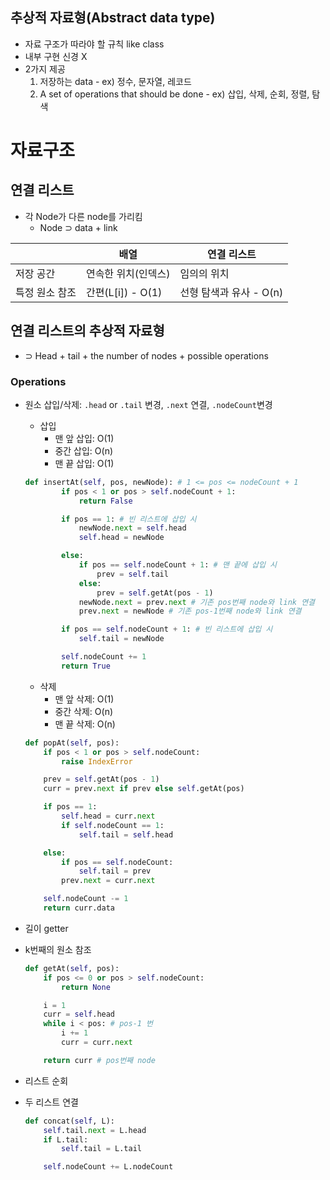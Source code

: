 ## 추상적 자료형(Abstract data type)

- 자료 구조가 따라야 할 규칙 like class
- 내부 구현 신경 X
- 2가지 제공
  1. 저장하는 data - ex) 정수, 문자열, 레코드
  2. A set of operations that should be done - ex) 삽입, 삭제, 순회, 정렬, 탐색

# 자료구조

## 연결 리스트

- 각 Node가 다른 node를 가리킴
  - Node ⊃ data + link

|                | 배열                | 연결 리스트             |
| -------------- | ------------------- | ----------------------- |
| 저장 공간      | 연속한 위치(인덱스) | 임의의 위치             |
| 특정 원소 참조 | 간편(L[i]) - O(1)   | 선형 탐색과 유사 - O(n) |

## 연결 리스트의 추상적 자료형

- ⊃ Head + tail + the number of nodes + possible operations

### Operations

- 원소 삽입/삭제: `.head` or `.tail` 변경, `.next` 연결, `.nodeCount`변경

  - 삽입
    - 맨 앞 삽입: O(1)
    - 중간 삽입: O(n)
    - 맨 끝 삽입: O(1)

  ```python
  def insertAt(self, pos, newNode): # 1 <= pos <= nodeCount + 1
          if pos < 1 or pos > self.nodeCount + 1:
              return False

          if pos == 1: # 빈 리스트에 삽입 시
              newNode.next = self.head
              self.head = newNode

          else:
              if pos == self.nodeCount + 1: # 맨 끝에 삽입 시
                  prev = self.tail
              else:
                  prev = self.getAt(pos - 1)
              newNode.next = prev.next # 기존 pos번째 node와 link 연결
              prev.next = newNode # 기존 pos-1번째 node와 link 연결

          if pos == self.nodeCount + 1: # 빈 리스트에 삽입 시
              self.tail = newNode

          self.nodeCount += 1
          return True
  ```

  - 삭제
    - 맨 앞 삭제: O(1)
    - 중간 삭제: O(n)
    - 맨 끝 삭제: O(n)

  ```python
  def popAt(self, pos):
      if pos < 1 or pos > self.nodeCount:
          raise IndexError

      prev = self.getAt(pos - 1)
      curr = prev.next if prev else self.getAt(pos)

      if pos == 1:
          self.head = curr.next
          if self.nodeCount == 1:
              self.tail = self.head

      else:
          if pos == self.nodeCount:
              self.tail = prev
          prev.next = curr.next

      self.nodeCount -= 1
      return curr.data
  ```

- 길이 getter
- k번째의 원소 참조

  ```python
  def getAt(self, pos):
      if pos <= 0 or pos > self.nodeCount:
          return None

      i = 1
      curr = self.head
      while i < pos: # pos-1 번
          i += 1
          curr = curr.next

      return curr # pos번째 node
  ```

- 리스트 순회
- 두 리스트 연결

  ```python
  def concat(self, L):
      self.tail.next = L.head
      if L.tail:
          self.tail = L.tail

      self.nodeCount += L.nodeCount
  ```
